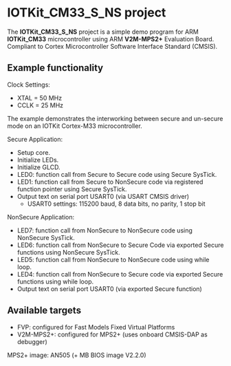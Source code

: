 IOTKit_CM33_S_NS project
========================

The **IOTKit_CM33_S_NS** project is a simple demo program for
ARM **IOTKit_CM33** microcontroller using ARM **V2M-MPS2+** Evaluation Board.
Compliant to Cortex Microcontroller Software Interface Standard (CMSIS).

Example functionality
---------------------
Clock Settings:
 - XTAL  =  50 MHz
 - CCLK  =  25 MHz

The example demonstrates the interworking between secure and un-secure mode
on an IOTKit Cortex-M33 microcontroller.

Secure Application:
 - Setup core.
 - Initialize LEDs.
 - Initialize GLCD.
 - LED0:  function call from Secure to Secure code                                    using Secure SysTick.
 - LED1:  function call from Secure to NonSecure code via registered function pointer using Secure SysTick.
 - Output text on serial port USART0 (via USART  CMSIS driver)
   - USART0 settings: 115200 baud, 8 data bits, no parity, 1 stop bit

NonSecure Application:
 - LED7:  function call from NonSecure to NonSecure code                             using NonSecure SysTick.
 - LED6:  function call from NonSecure to Secure Code via exported Secure functions  using NonSecure SysTick.
 - LED5:  function call from NonSecure to NonSecure code                             using while loop.
 - LED4:  function call from NonSecure to Secure code via exported Secure functions  using while loop.
 - Output text on serial port USART0 (via exported Secure function)


Available targets
-----------------
 - FVP:        configured for Fast Models Fixed Virtual Platforms
 - V2M-MPS2+:  configured for MPS2+ (uses onboard CMSIS-DAP as debugger)

MPS2+ image: AN505 (+ MB BIOS image V2.2.0)
